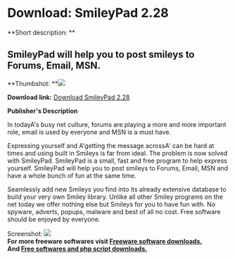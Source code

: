 # Download: SmileyPad 2.28

**Short description: **

## SmileyPad will help you to post smileys to Forums, Email, MSN.

  
**Thumbshot: **![](http://www.freewarefiles.com/screenshot/smileypad_md.gif)   
  
**Download link:** [Download SmileyPad 2.28](http://freesoftwares.boysofts.com/SmileyPad_program_18296.html)  
  

**Publisher's Description**  
  

In todayA's busy net culture, forums are playing a more and more important
role, email is used by everyone and MSN is a must have.

Expressing yourself and A'getting the message acrossA' can be hard at times
and using built in Smileys is far from ideal. The problem is now solved with
SmileyPad. SmileyPad is a small, fast and free program to help express
yourself. SmileyPad will help you to post smileys to Forums, Email, MSN and
have a whole bunch of fun at the same time.

Seamlessly add new Smileys you find into its already extensive database to
build your very own Smiley library. Unlike all other Smiley programs on the
net today we offer nothing else but Smileys for you to have fun with. No
spyware, adverts, popups, malware and best of all no cost. Free software
should be enjoyed by everyone.

  
  
Screenshot: ![](http://www.freewarefiles.com/screenshot/smileypad.gif)  
**For more freeware softwares visit [Freeware software downloads.](http://freesoftwares.boysofts.com/)**   
**And [Free softwares and php script downloads.](http://www.boysofts.com/)**

